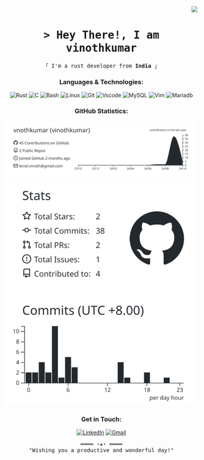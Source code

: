 <p align="right"> <img  src="https://visitcount.itsvg.in/api?id=vnothkumar&label=Profile%20Views&color=12&icon=4&pretty=false" /> </p>

<!-- Title -->
<h1 align="center">
        <samp>&gt; Hey There!, I am
                <b>vinothkumar</b>
        </samp>
</h1>

<p align="center">
        <!-- Intro -->
        <samp>
                「 I'm a rust developer from <b>India</b> 」
                <br>
        </samp>

<div align="center">

### Languages & Technologies:

![Rust](https://img.shields.io/badge/rust-F3F1EA?style=for-the-badge&logo=rust&logoColor=372213)
![C](https://img.shields.io/badge/c-F3F1EA?style=for-the-badge&logo=c&logoColor=372213)
![Bash](https://img.shields.io/badge/Bash-F3F1EA?style=for-the-badge&logo=gnu-bash&logoColor=372213)
![Linux](https://img.shields.io/badge/linux-F3F1EA?style=for-the-badge&logo=linux&logoColor=372213)
![Git](https://img.shields.io/badge/git-F3F1EA?style=for-the-badge&logo=git&logoColor=372213)
![Vscode](https://img.shields.io/badge/vscode-F3F1EA?style=for-the-badge&logo=vscode&logoColor=372213)
![MySQL](https://img.shields.io/badge/mysql-F3F1EA.svg?style=for-the-badge&logo=mysql&logoColor=372213)
![Vim](https://img.shields.io/badge/VIM-F3F1EA.svg?style=for-the-badge&logo=vim&logoColor=372213)
![Mariadb](https://img.shields.io/badge/mariadb-F3F1EA.svg?style=for-the-badge&logo=mariadb&logoColor=372213)


</div>

<div align="center">

### ‌GitHub Statistics:

[![](https://raw.githubusercontent.com/vnothkumar/vnothkumar/main/profile-summary-card-output/graywhite/0-profile-details.svg)](https://github.com/vn7n24fzkq/github-profile-summary-cards)
[![](https://raw.githubusercontent.com/vnothkumar/vnothkumar/main/profile-summary-card-output/graywhite/3-stats.svg)](https://github.com/vn7n24fzkq/github-profile-summary-cards) [![](https://raw.githubusercontent.com/vnothkumar/vnothkumar/main/profile-summary-card-output/graywhite/4-productive-time.svg)](https://github.com/vn7n24fzkq/github-profile-summary-cards)

</div>

<div align="center">

### Get in Touch:

[![LinkedIn](https://img.shields.io/badge/LinkedIn-F3F1EA?style=for-the-badge&logo=linkedin&logoColor=372213)](https://www.linkedin.com/in/vnothkumar/)
[![Gmail](https://img.shields.io/badge/Gmail-F3F1EA?style=for-the-badge&logo=gmail&logoColor=372213)](mailto:lenol.vinoth@gmail.com)

</div>

<!-- Footer -->
<samp>
    <p align="center">
        ════ ⋆★⋆ ════
        <br>
       "Wishing you a productive and wonderful day!"
    </p>
</samp>
